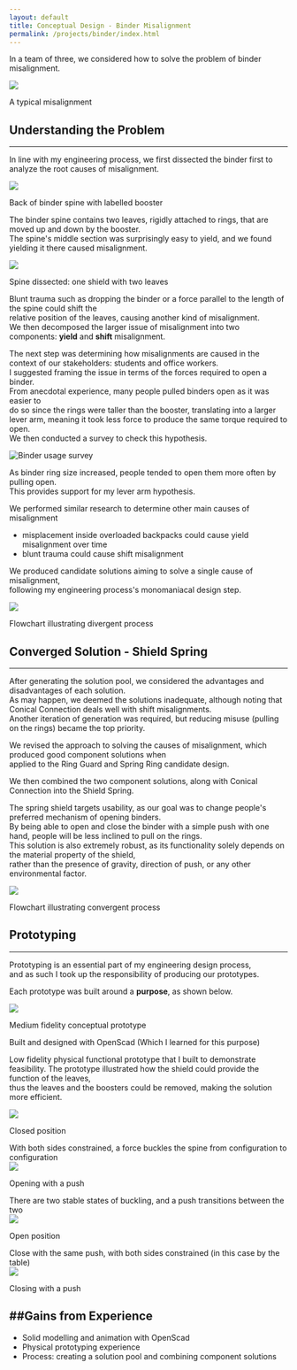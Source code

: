 ```yaml
---
layout: default
title: Conceptual Design - Binder Misalignment
permalink: /projects/binder/index.html
---
```


In a team of three, we considered how to solve the problem of binder misalignment.
<div class="frames">
<img src="misaligned.jpg">
<p>A typical misalignment</p>
</div>

## Understanding the Problem
-------------------------
In line with my engineering process, we first dissected the binder first to analyze the root causes of misalignment.

<div class="frames">
<img src="dissected1.jpg">
<p>Back of binder spine with labelled booster</p>
</div>

The binder spine contains two leaves, rigidly attached to rings, that are moved up and down by the booster.  
The spine's middle section was surprisingly easy to yield, and we found yielding it there caused misalignment.  

<div class="frames">
<img src="dissected2.jpg">
<p>Spine dissected: one shield with two leaves</p>
</div>

Blunt trauma such as dropping the binder or a force parallel to the length of the spine could shift the  
relative position of the leaves, causing another kind of misalignment.  
We then decomposed the larger issue of misalignment into two components: **yield** and **shift** misalignment. 

The next step was determining how misalignments are caused in the context of our stakeholders: students and office workers.  
I suggested framing the issue in terms of the forces required to open a binder.  
From anecdotal experience, many people pulled binders open as it was easier to  
do so since the rings were taller than the booster, translating into a larger  
lever arm, meaning it took less force to produce the same torque required to open.  
We then conducted a survey to check this hypothesis.

![Binder usage survey](survey.jpg)

As binder ring size increased, people tended to open them more often by pulling open.  
This provides support for my lever arm hypothesis.  

We performed similar research to determine other main causes of misalignment
- misplacement inside overloaded backpacks could cause yield misalignment over time  
- blunt trauma could cause shift misalignment  

We produced candidate solutions aiming to solve a single cause of misalignment,  
following my engineering process's monomaniacal design step.

<div class="frames">
<a href="divergentflowchart.jpg"><img src="divergentflowchartthumb.jpg"></a>
<p>Flowchart illustrating divergent process</p>
</div>


## Converged Solution - Shield Spring
-------------------------------------
After generating the solution pool, we considered the advantages and disadvantages of each solution.  
As may happen, we deemed the solutions inadequate, although noting that Conical Connection deals well with shift misalignments.  
Another iteration of generation was required, but reducing misuse (pulling on the rings) became the top priority.

We revised the approach to solving the causes of misalignment, which produced good component solutions when  
applied to the Ring Guard and Spring Ring candidate design.  

We then combined the two component solutions, along with Conical Connection into the Shield Spring.

The spring shield targets usability, as our goal was to change people's preferred mechanism of opening binders.  
By being able to open and close the binder with a simple push with one hand, people will be less inclined to pull on the rings.  
This solution is also extremely robust, as its functionality solely depends on the material property of the shield,  
rather than the presence of gravity, direction of push, or any other environmental factor.  
<div class="frames">
<a href="convergentflowchart.jpg"><img src="convergentflowchartthumb.jpg"></a>
<p>Flowchart illustrating convergent process</p>
</div>


## Prototyping 
--------------------
Prototyping is an essential part of my engineering design process,  
and as such I took up the responsibility of producing our prototypes.  

Each prototype was built around a **purpose**, as shown below.

<div class="frames">
<img src="conceptualprototype.gif">
<p>Medium fidelity conceptual prototype</p>
</div>
Built and designed with OpenScad (Which I learned for this purpose)

Low fidelity physical functional prototype that I built to demonstrate feasibility.
The prototype illustrated how the shield could provide the function of the leaves,  
thus the leaves and the boosters could be removed, making the solution more efficient.
<div class="frames">
<img src="closedposition.jpg">
<p>Closed position</p>
</div>
With both sides constrained, a force buckles the spine from configuration to configuration
<div class="frames">
<img src="opening.jpg">
<p>Opening with a push</p>
</div>
There are two stable states of buckling, and a push transitions between the two
<div class="frames">
<img src="openposition.jpg">
<p>Open position</p>
</div>
Close with the same push, with both sides constrained (in this case by the table)
<div class="frames">
<img src="closing.jpg">
<p>Closing with a push</p>
</div>
 
##Gains from Experience
--------------------
- Solid modelling and animation with OpenScad
- Physical prototyping experience
- Process: creating a solution pool and combining component solutions
 